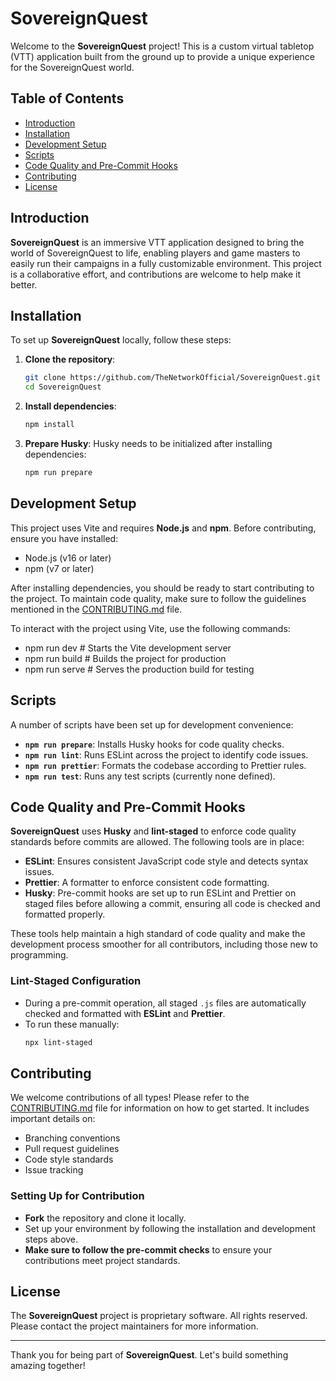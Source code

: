 # SovereignQuest

Welcome to the **SovereignQuest** project! This is a custom virtual tabletop (VTT) application built from the ground up to provide a unique experience for the SovereignQuest world.

## Table of Contents
- [Introduction](#introduction)
- [Installation](#installation)
- [Development Setup](#development-setup)
- [Scripts](#scripts)
- [Code Quality and Pre-Commit Hooks](#code-quality-and-pre-commit-hooks)
- [Contributing](#contributing)
- [License](#license)

## Introduction
**SovereignQuest** is an immersive VTT application designed to bring the world of SovereignQuest to life, enabling players and game masters to easily run their campaigns in a fully customizable environment. This project is a collaborative effort, and contributions are welcome to help make it better.

## Installation
To set up **SovereignQuest** locally, follow these steps:

1. **Clone the repository**:
   ```bash
   git clone https://github.com/TheNetworkOfficial/SovereignQuest.git
   cd SovereignQuest
   ```

2. **Install dependencies**:
   ```bash
   npm install
   ```

3. **Prepare Husky**:
   Husky needs to be initialized after installing dependencies:
   ```bash
   npm run prepare
   ```

## Development Setup
This project uses Vite and requires **Node.js** and **npm**. Before contributing, ensure you have installed:
- Node.js (v16 or later)
- npm (v7 or later)

After installing dependencies, you should be ready to start contributing to the project. To maintain code quality, make sure to follow the guidelines mentioned in the [CONTRIBUTING.md](CONTRIBUTING.md) file.

To interact with the project using Vite, use the following commands:
- npm run dev      # Starts the Vite development server
- npm run build    # Builds the project for production
- npm run serve    # Serves the production build for testing

## Scripts
A number of scripts have been set up for development convenience:

- **`npm run prepare`**: Installs Husky hooks for code quality checks.
- **`npm run lint`**: Runs ESLint across the project to identify code issues.
- **`npm run prettier`**: Formats the codebase according to Prettier rules.
- **`npm run test`**: Runs any test scripts (currently none defined).

## Code Quality and Pre-Commit Hooks
**SovereignQuest** uses **Husky** and **lint-staged** to enforce code quality standards before commits are allowed. The following tools are in place:

- **ESLint**: Ensures consistent JavaScript code style and detects syntax issues.
- **Prettier**: A formatter to enforce consistent code formatting.
- **Husky**: Pre-commit hooks are set up to run ESLint and Prettier on staged files before allowing a commit, ensuring all code is checked and formatted properly.

These tools help maintain a high standard of code quality and make the development process smoother for all contributors, including those new to programming.

### Lint-Staged Configuration
- During a pre-commit operation, all staged `.js` files are automatically checked and formatted with **ESLint** and **Prettier**.
- To run these manually:
  ```bash
  npx lint-staged
  ```

## Contributing
We welcome contributions of all types! Please refer to the [CONTRIBUTING.md](CONTRIBUTING.md) file for information on how to get started. It includes important details on:
- Branching conventions
- Pull request guidelines
- Code style standards
- Issue tracking

### Setting Up for Contribution
- **Fork** the repository and clone it locally.
- Set up your environment by following the installation and development steps above.
- **Make sure to follow the pre-commit checks** to ensure your contributions meet project standards.

## License
The **SovereignQuest** project is proprietary software. All rights reserved. Please contact the project maintainers for more information.

---

Thank you for being part of **SovereignQuest**. Let's build something amazing together!

